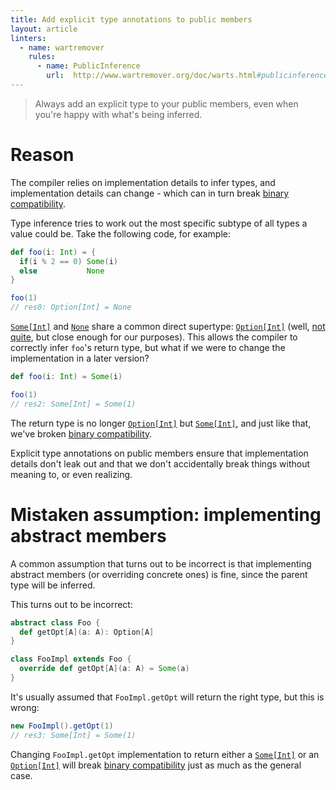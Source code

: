 ```yaml
---
title: Add explicit type annotations to public members
layout: article
linters:
  - name: wartremover
    rules:
      - name: PublicInference
        url:  http://www.wartremover.org/doc/warts.html#publicinference
---
```


> Always add an explicit type to your public members, even when you're happy with what's being inferred.

# Reason

The compiler relies on implementation details to infer types, and implementation details can change - which can in turn break [binary compatibility][bincompat].

Type inference tries to work out the most specific subtype of all types a value could be. Take the following code, for example:

```scala
def foo(i: Int) = {
  if(i % 2 == 0) Some(i)
  else           None
}

foo(1)
// res0: Option[Int] = None
```

[`Some[Int]`][`Some`] and [`None`] share a common direct supertype: [`Option[Int]`][`Option`] (well, [not quite](../adts/product_with_serializable.html), but close enough for our purposes). This allows the compiler to correctly infer `foo`'s return type, but what if we were to change the implementation in a later version?

```scala
def foo(i: Int) = Some(i)

foo(1)
// res2: Some[Int] = Some(1)
```

The return type is no longer [`Option[Int]`][`Option`] but [`Some[Int]`][`Some`], and just like that, we've broken [binary compatibility][bincompat].

Explicit type annotations on public members ensure that implementation details don't leak out and that we don't accidentally break things without meaning to, or even realizing.

# Mistaken assumption: implementing abstract members

A common assumption that turns out to be incorrect is that implementing abstract members (or overriding concrete ones) is fine, since the parent type will be inferred.

This turns out to be incorrect:

```scala
abstract class Foo {
  def getOpt[A](a: A): Option[A]
}

class FooImpl extends Foo {
  override def getOpt[A](a: A) = Some(a)
}
```

It's usually assumed that `FooImpl.getOpt` will return the right type, but this is wrong:

```scala
new FooImpl().getOpt(1)
// res3: Some[Int] = Some(1)
```

Changing `FooImpl.getOpt` implementation to return either a [`Some[Int]`][`Some`] or an [`Option[Int]`][`Option`] will break [binary compatibility][bincompat] just as much as the general case.


[`Option`]:https://www.scala-lang.org/api/2.12.8/scala/Option.html
[`Some`]:https://www.scala-lang.org/api/2.12.8/scala/Some.html
[`Any`]:https://www.scala-lang.org/api/2.12.8/scala/Any.html
[bincompat]:../definitions/binary_compatibility.html
[`None`]:https://www.scala-lang.org/api/2.12.8/scala/None$.html

